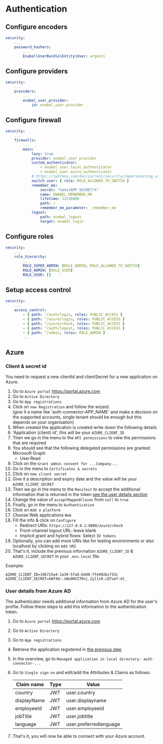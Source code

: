 # Authentication

## Configure encoders

```yaml
security:
    ...
    password_hashers:
        ...
        Enabel\UserBundle\Entity\User: argon2i
```

## Configure providers

```yaml
security:
    ...
    providers:
        ...
        enabel_user_provider:
            id: enabel_user.provider
```

## Configure firewall

```yaml
security:
    ...
    firewalls:
        ...
        main:
            lazy: true
            provider: enabel_user_provider
            custom_authenticator:
                - enabel_user.local_authenticator
                - enabel_user.azure_authenticator
            # https://symfony.com/doc/current/security/impersonating_user.html
            switch_user: { role: ROLE_ALLOWED_TO_SWITCH }
            remember_me:
                secret: "%env(APP_SECRET)%"
                name: ENABEL_REMEMBER_ME
                lifetime: 31536000
                path: /
                remember_me_parameter: _remember_me
            logout:
                path: enabel_logout
                target: enabel_login

```

## Configure roles

```yaml
security:
    ...
    role_hierarchy:
        ...
        ROLE_SUPER_ADMIN: [ROLE_ADMIN, ROLE_ALLOWED_TO_SWITCH]
        ROLE_ADMIN: [ROLE_USER]
        ROLE_USER: []
```

## Setup access control

```yaml
security:
    ...
    access_control:
        - { path: ^/auth/login, roles: PUBLIC_ACCESS }
        - { path: ^/azure/login, roles: PUBLIC_ACCESS }
        - { path: ^/azure/check, roles: PUBLIC_ACCESS }
        - { path: ^/auth/logout, roles: PUBLIC_ACCESS }
        - { path: ^/admin, roles: ROLE_ADMIN }
        ...
```

## Azure

### Client & secret id
You need to request a new clientId and clientSecret for a new application on Azure.

1. Go to `Azure portal` https://portal.azure.com
2. Go to `Active Directory`
3. Go to `App registrations`
4. Click on `new Registration` and follow the wizard.  
   (give it a name like 'auth-connector-APP_NAME' and make a decision on the supported accounts, single tenant should be enough but this depends on your organisation)
5. When created the application is created write down the following details
6. 'Application (client) id', this will be your `AZURE_CLIENT_ID`
7. Then we go in the menu to the `API permissions` to view the permissions that are required
8. You should see that the following delegated permissions are granted:  
   Microsoft Graph:
    - User.Read
9. Click on the `Grant admin consent for ...Company...`
10. Go in the menu to `Certificates & secrets`
11. Click on `new client secret`
12. Give it a description and expiry date and the value will be your `AZURE_CLIENT_SECRET`
13. Then we go in the menu to the `Manifest` to accept the additional information that is returned in the token [see the user details section](#user-details-from-azure-ad)
14. Change the value of `acceptMappedClaims` from `null` to `true`
15. Finally, go in the menu to `Authentication`
16. Click on `Add a platform`
17. Choose Web applications `Web`
18. Fill the info & click on `Configure`
    - Redirect URIs: `https://127.0.0.1:8000/azure/check`
    - Front-channel logout URL: leave blank
    - Implicit grant and hybrid flows: Select `ID tokens`
19. Optionally, you can add more URIs like for testing environments or also localhost by clicking on `Add URI`
20. That's it, include the previous information `AZURE_CLIENT_ID` & `AZURE_CLIENT_SECRET` in your `.env.local` file.

Example:
```dotenv
AZURE_CLIENT_ID=19b725a4-1a39-5fa6-bdd0-7fe992bcf33c
AZURE_CLIENT_SECRET=kW74Q~.nWu9HVZ7Rnj.2y][x9.cQTuef:et_
```

### User details from Azure AD

The authenticator needs additional information from Azure AD for the user's profile.
Follow these steps to add this information to the authentication token.

1. Go to `Azure portal` https://portal.azure.com
2. Go to `Active Directory`
3. Go to `App registrations`
4. Retrieve the application registered in [the previous step](#client--secret-id)
5. In the overview, go to `Managed application in local directory: auth-connector-...`
6. Go to `Single sign-on` and edit/add the Attributes & Claims as follows:
     
    | Claim name  | Type | Value                  |
    |-------------|------|------------------------|
    | country     | JWT  | user.country           |
    | displayName | JWT  | user.displayname       |
    | employeeId  | JWT  | user.employeeid        |
    | jobTitle    | JWT  | user.jobtitle          |
    | language    | JWT  | user.preferredlanguage |

7. That's it, you will now be able to connect with your Azure account.
